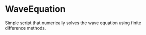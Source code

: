 # WaveEquation
Simple script that numerically solves the wave equation using finite difference methods. 
